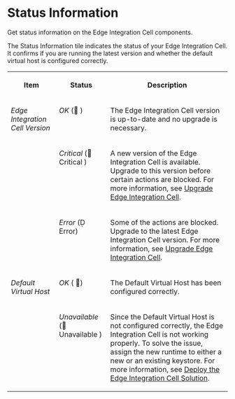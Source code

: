 <!-- loio732f3005e69f4d309784ed7ad2e9ff2c -->

<link rel="stylesheet" type="text/css" href="css/sap-icons.css"/>

# Status Information

Get status information on the Edge Integration Cell components.

The Status Information tile indicates the status of your Edge Integration Cell. It confirms if you are running the latest version and whether the default virtual host is configured correctly.


<table>
<tr>
<th valign="top">

Item

</th>
<th valign="top">

Status

</th>
<th valign="top">

Description

</th>
</tr>
<tr>
<td valign="top">

*Edge Integration Cell Version*

</td>
<td valign="top">

*OK* \(:black_square_button: \)

</td>
<td valign="top">

The Edge Integration Cell version is up-to-date and no upgrade is necessary.

</td>
</tr>
<tr>
<td valign="top">

 

</td>
<td valign="top">

*Critical* \(<span class="SAP-icons"></span> Critical \)

</td>
<td valign="top">

A new version of the Edge Integration Cell is available. Upgrade to this version before certain actions are blocked. For more information, see [Upgrade Edge Integration Cell](upgrade-edge-integration-cell-27c3926.md).

</td>
</tr>
<tr>
<td valign="top">

 

</td>
<td valign="top">

*Error* \(<span class="SAP-icons"></span> Error\)

</td>
<td valign="top">

Some of the actions are blocked. Upgrade to the latest Edge Integration Cell version. For more information, see [Upgrade Edge Integration Cell](upgrade-edge-integration-cell-27c3926.md).

</td>
</tr>
<tr>
<td valign="top">

*Default Virtual Host*

</td>
<td valign="top">

*OK* \( :black_square_button:\)

</td>
<td valign="top">

The Default Virtual Host has been configured correctly.

</td>
</tr>
<tr>
<td valign="top">

 

</td>
<td valign="top">

*Unavailable* \(<span class="SAP-icons"></span> Unavailable \)

</td>
<td valign="top">

Since the Default Virtual Host is not configured correctly, the Edge Integration Cell is not working properly. To solve the issue, assign the new runtime to either a new or an existing keystore. For more information, see [Deploy the Edge Integration Cell Solution](deploy-the-edge-integration-cell-solution-ab81b84.md).

</td>
</tr>
</table>

